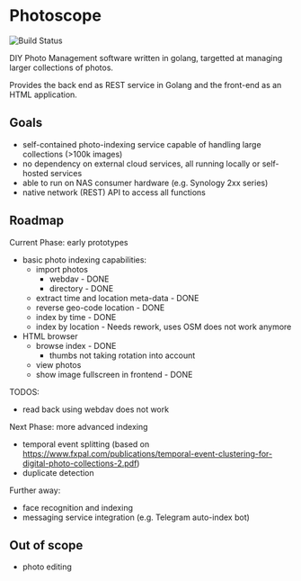 # Photoscope

![Build Status](https://github.com/kleinnic74/photoscope/actions/workflows/build.yml/badge.svg?event=push)

DIY Photo Management software written in golang, targetted at managing larger collections of photos.

Provides the back end as REST service in Golang and the front-end as an HTML application.

## Goals

* self-contained photo-indexing service capable of handling large collections (>100k images)
* no dependency on external cloud services, all running locally or self-hosted services
* able to run on NAS consumer hardware (e.g. Synology 2xx series)
* native network (REST) API to access all functions

## Roadmap

Current Phase: early prototypes

* basic photo indexing capabilities:
  * import photos
    * webdav - DONE
    * directory - DONE
  * extract time and location meta-data - DONE
  * reverse geo-code location - DONE
  * index by time - DONE
  * index by location - Needs rework, uses OSM does not work anymore
* HTML browser
    * browse index - DONE
        * thumbs not taking rotation into account
    * view photos
    * show image fullscreen in frontend - DONE

TODOS:

* read back using webdav does not work

Next Phase: more advanced indexing

* temporal event splitting (based on https://www.fxpal.com/publications/temporal-event-clustering-for-digital-photo-collections-2.pdf)
* duplicate detection

Further away:

* face recognition and indexing
* messaging service integration (e.g. Telegram auto-index bot)

## Out of scope

* photo editing
